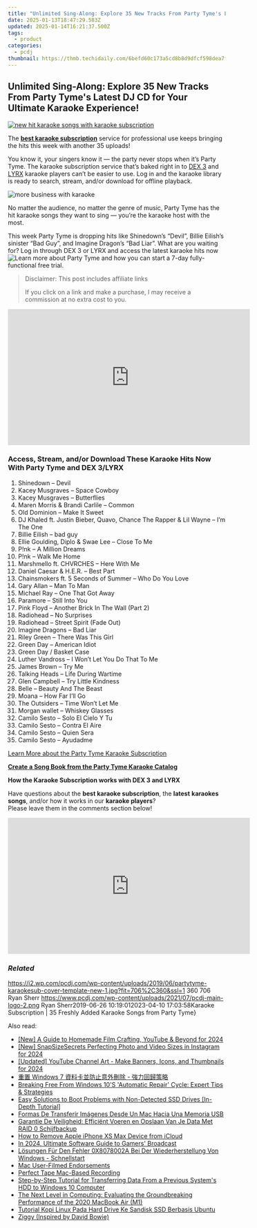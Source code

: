 ```yaml
---
title: "Unlimited Sing-Along: Explore 35 New Tracks From Party Tyme's Latest DJ CD for Your Ultimate Karaoke Experience!"
date: 2025-01-13T18:47:29.583Z
updated: 2025-01-14T16:21:37.500Z
tags:
  - product
categories:
  - pcdj
thumbnail: https://thmb.techidaily.com/6befd60c173a5cd8b8d9dfcf598dea7f7e1558ad2a50419820d4a5c540b52039.jpg
---
```


## Unlimited Sing-Along: Explore 35 New Tracks From Party Tyme's Latest DJ CD for Your Ultimate Karaoke Experience!

[![new hit karaoke songs with karaoke subscription](https://i2.wp.com/pcdj.com/wp-content/uploads/2019/06/partytyme-karaokesub-cover-template-new-1.jpg?resize=706%2C321&ssl=1)](https://i2.wp.com/pcdj.com/wp-content/uploads/2019/06/partytyme-karaokesub-cover-template-new-1.jpg?fit=706%2C360&ssl=1 "new hit karaoke songs with karaoke subscription")

The [**best karaoke subscription**](https://tools.techidaily.com/pcdj/products/) service for professional use keeps bringing the hits this week with another 35 uploads!

You know it, your singers know it — the party never stops when it’s Party Tyme. The karaoke subscription service that’s baked right in to [DEX 3](https://tools.techidaily.com/pcdj/products/) and [LYRX](http://www.lyrxkaraoke.com/) karaoke players can’t be easier to use. Log in and the karaoke library is ready to search, stream, and/or download for offline playback.

![more business with karaoke](https://i0.wp.com/pcdj.com/wp-content/uploads/2018/10/dex3karaoke-square.jpg?fit=300%2C300&ssl=1 "more business with karaoke")

No matter the audience, no matter the genre of music, Party Tyme has the hit karaoke songs they want to sing — you’re the karaoke host with the most.

This week Party Tyme is dropping hits like Shinedown’s “Devil”, Billie Eilish’s sinister “Bad Guy”, and Imagine Dragon’s “Bad Liar”. What are you waiting for? Log in through DEX 3 or LYRX and access the latest karaoke hits now![Learn more about Party Tyme](https://tools.techidaily.com/pcdj/products/) and how you can start a 7-day fully-functional free trial.

>  Disclaimer: This post includes affiliate links
>
>  If you click on a link and make a purchase, I may receive a commission at no extra cost to you.
>

<!-- affiliate ads begin -->
<iframe width="560" height="315" src="https://www.youtube.com/embed/58KlTPHv8dU?si=7ICagyNgrao7OkVO" title="YouTube video player" frameborder="0" allow="accelerometer; autoplay; clipboard-write; encrypted-media; gyroscope; picture-in-picture; web-share" referrerpolicy="strict-origin-when-cross-origin" allowfullscreen></iframe>
<!-- affiliate ads end -->

### Access, Stream, and/or Download These Karaoke Hits Now With Party Tyme and DEX 3/LYRX

1. Shinedown – Devil
2. Kacey Musgraves – Space Cowboy
3. Kacey Musgraves – Butterflies
4. Maren Morris & Brandi Carlile – Common
5. Old Dominion – Make It Sweet
6. DJ Khaled ft. Justin Bieber, Quavo, Chance The Rapper & Lil Wayne – I’m The One
7. Billie Eilish – bad guy
8. Ellie Goulding, Diplo & Swae Lee – Close To Me
9. P!nk – A Million Dreams
10. P!nk – Walk Me Home
11. Marshmello ft. CHVRCHES – Here With Me
12. Daniel Caesar & H.E.R. – Best Part
13. Chainsmokers ft. 5 Seconds of Summer – Who Do You Love
14. Gary Allan – Man To Man
15. Michael Ray – One That Got Away
16. Paramore – Still Into You
17. Pink Floyd – Another Brick In The Wall (Part 2)
18. Radiohead – No Surprises
19. Radiohead – Street Spirit (Fade Out)
20. Imagine Dragons – Bad Liar
21. Riley Green – There Was This Girl
22. Green Day – American Idiot
23. Green Day / Basket Case
24. Luther Vandross – I Won’t Let You Do That To Me
25. James Brown – Try Me
26. Talking Heads – Life During Wartime
27. Glen Campbell – Try Little Kindness
28. Belle – Beauty And The Beast
29. Moana – How Far I’ll Go
30. The Outsiders – Time Won’t Let Me
31. Morgan wallet – Whiskey Glasses
32. Camilo Sesto – Solo El Cielo Y Tu
33. Camilo Sesto – Contra El Aire
34. Camilo Sesto – Quien Sera
35. Camilo Sesto – Ayudadme

[Learn More about the Party Tyme Karaoke Subscription](https://tools.techidaily.com/pcdj/products/)

[**Create a Song Book from the Party Tyme Karaoke Catalog**](https://tools.techidaily.com/pcdj/products/)

**How the Karaoke Subscription works with DEX 3 and LYRX**  

Have questions about the **best karaoke subscription**, the **latest** **karaokes songs**, and/or how it works in our **karaoke players**?  
Please leave them in the comments section below!

<!-- affiliate ads begin -->
<iframe width="560" height="315" src="https://www.youtube.com/embed/3AGmFrtBLHw?si=VhvpUaXHPBHl6OT6" title="YouTube video player" frameborder="0" allow="accelerometer; autoplay; clipboard-write; encrypted-media; gyroscope; picture-in-picture; web-share" referrerpolicy="strict-origin-when-cross-origin" allowfullscreen></iframe>
<!-- affiliate ads end -->

### _Related_

https://i2.wp.com/pcdj.com/wp-content/uploads/2019/06/partytyme-karaokesub-cover-template-new-1.jpg?fit=706%2C360&ssl=1 360 706 Ryan Sherr https://www.pcdj.com/wp-content/uploads/2021/07/pcdj-main-logo-2.png Ryan Sherr2019-06-26 10:19:012023-04-10 17:03:58Karaoke Subscription | 35 Freshly Added Karaoke Songs from Party Tyme}

<ins class="adsbygoogle"
     style="display:block"
     data-ad-format="autorelaxed"
     data-ad-client="ca-pub-7571918770474297"
     data-ad-slot="1223367746"></ins>

<ins class="adsbygoogle"
     style="display:block"
     data-ad-client="ca-pub-7571918770474297"
     data-ad-slot="8358498916"
     data-ad-format="auto"
     data-full-width-responsive="true"></ins>

<span class="atpl-alsoreadstyle">Also read:</span>
<div><ul>
<li><a href="https://youtube-data.techidaily.com/-guide-to-homemade-film-crafting-youtube-and-beyond-for-2024/"><u>[New] A Guide to Homemade Film Crafting, YouTube & Beyond for 2024</u></a></li>
<li><a href="https://instagram-video-files.techidaily.com/new-snapsizesecrets-perfecting-photo-and-video-sizes-in-instagram-for-2024/"><u>[New] SnapSizeSecrets Perfecting Photo and Video Sizes in Instagram for 2024</u></a></li>
<li><a href="https://youtube-blog.techidaily.com/ed-youtube-channel-art-make-banners-icons-and-thumbnails-for-2024/"><u>[Updated] YouTube Channel Art - Make Banners, Icons, and Thumbnails for 2024</u></a></li>
<li><a href="https://discover-fantastic.techidaily.com/1728479645840-windows-7/"><u>重置 Windows 7 資料卡並防止意外刪除 - 強力回歸策略</u></a></li>
<li><a href="https://win-best.techidaily.com/breaking-free-from-windows-10s-automatic-repair-cycle-expert-tips-and-strategies/"><u>Breaking Free From Windows 10'S 'Automatic Repair' Cycle: Expert Tips & Strategies</u></a></li>
<li><a href="https://discover-fantastic.techidaily.com/easy-solutions-to-boot-problems-with-non-detected-ssd-drives-in-depth-tutorial/"><u>Easy Solutions to Boot Problems with Non-Detected SSD Drives [In-Depth Tutorial]</u></a></li>
<li><a href="https://discover-fantastic.techidaily.com/formas-de-transferir-imagenes-desde-un-mac-hacia-una-memoria-usb/"><u>Formas De Transferir Imágenes Desde Un Mac Hacia Una Memoria USB</u></a></li>
<li><a href="https://discover-fantastic.techidaily.com/garantie-de-veiligheid-efficient-voeren-en-opslaan-van-je-data-met-raid-0-schijfbackup/"><u>Garantie De Veiligheid: Efficiënt Voeren en Opslaan Van Je Data Met RAID 0 Schijfbackup</u></a></li>
<li><a href="https://apple-account.techidaily.com/how-to-remove-apple-iphone-xs-max-device-from-icloud-by-drfone-ios/"><u>How to Remove Apple iPhone XS Max Device from iCloud</u></a></li>
<li><a href="https://fox-direct.techidaily.com/in-2024-ultimate-software-guide-to-gamers-broadcast/"><u>In 2024, Ultimate Software Guide to Gamers' Broadcast</u></a></li>
<li><a href="https://discover-fantastic.techidaily.com/losungen-fur-den-fehler-0x8078002a-bei-der-wiederherstellung-von-windows-schnellstart/"><u>Lösungen Für Den Fehler 0X8078002A Bei Der Wiederherstellung Von Windows - Schnellstart</u></a></li>
<li><a href="https://data-wizards.techidaily.com/mac-user-filmed-endorsements/"><u>Mac User-Filmed Endorsements</u></a></li>
<li><a href="https://screen-recording.techidaily.com/perfect-tape-mac-based-recording/"><u>Perfect Tape Mac-Based Recording</u></a></li>
<li><a href="https://discover-fantastic.techidaily.com/step-by-step-tutorial-for-transferring-data-from-a-previous-systems-hdd-to-windows-10-computer/"><u>Step-by-Step Tutorial for Transferring Data From a Previous System's HDD to Windows 10 Computer</u></a></li>
<li><a href="https://buynow-help.techidaily.com/the-next-level-in-computing-evaluating-the-groundbreaking-performance-of-the-2020-macbook-air-m1/"><u>The Next Level in Computing: Evaluating the Groundbreaking Performance of the 2020 MacBook Air (M1)</u></a></li>
<li><a href="https://discover-fantastic.techidaily.com/tutorial-kopi-linux-pada-hard-drive-ke-sandisk-ssd-berbasis-ubuntu/"><u>Tutorial Kopi Linux Pada Hard Drive Ke Sandisk SSD Berbasis Ubuntu</u></a></li>
<li><a href="https://discover-fantastic.techidaily.com/ziggy-inspired-by-david-bowie/"><u>Ziggy (Inspired by David Bowie)</u></a></li>
</ul></div>

